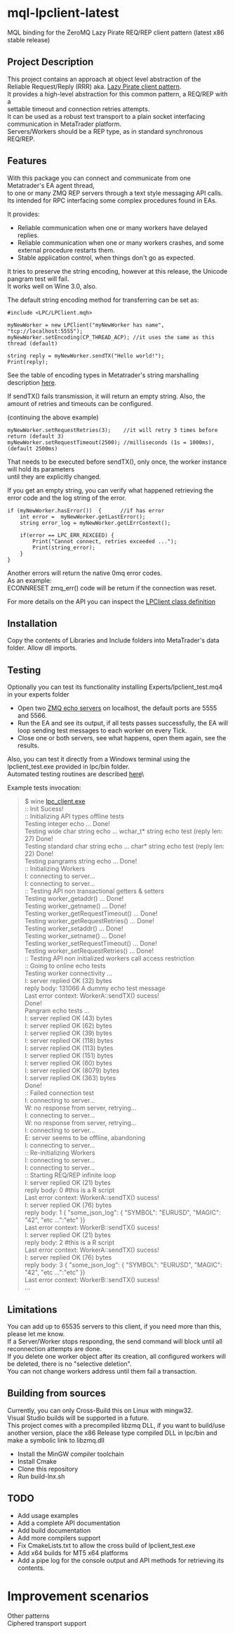 # mql-lpclient-latest
MQL binding for the ZeroMQ Lazy Pirate REQ/REP client pattern (latest x86 stable release)

## Project Description

This project contains an approach at object level abstraction of the\
Reliable Request/Reply (RRR) aka. [Lazy Pirate client pattern](http://zguide.zeromq.org/php:chapter4).\
It provides a high-level abstraction for this common pattern, a REQ/REP with a\
settable timeout and connection retries attempts.\
It can be used as a robust text transport to a plain socket interfacing communication in MetaTrader platform.\
Servers/Workers should be a REP type, as in standard synchronous REQ/REP.

## Features

With this package you can connect and communicate from one Metatrader's EA agent thread,\
to one or many ZMQ REP servers through a text style messaging API calls.\
Its intended for RPC interfacing some complex procedures found in EAs.

It provides:
- Reliable communication when one or many workers have delayed replies.
- Reliable communication when one or many workers crashes, and some external procedure restarts them.
- Stable application control, when things don't go as expected.

It tries to preserve the string encoding, however at this release, the Unicode pangram test will fail.\
It works well on Wine 3.0, also.


The default string encoding method for transferring can be set as:

```mql4
#include <LPC/LPClient.mqh>

myNewWorker = new LPClient("myNewWorker has name", "tcp://localhost:5555");
myNewWorker.setEncoding(CP_THREAD_ACP); //it uses the same as this thread (default)

string reply = myNewWorker.sendTX("Hello world!");
Print(reply);
```
See the table of encoding types in Metatrader's string marshalling description [here](https://www.mql5.com/es/docs/constants/io_constants/codepageusage).

If sendTX() fails transmission, it will return an empty string.
Also, the amount of retries and timeouts can be configured.

(continuing the above example)
```mql4
myNewWorker.setRequestRetries(3);    //it will retry 3 times before return (default 3)
myNewWorker.setRequestTimeout(2500); //milliseconds (1s = 1000ms), (default 2500ms)
```

That needs to be executed before sendTX(), only once, the worker instance will hold its parameters\
until they are explicitly changed.

If you get an empty string, you can verify what happened retrieving the error code and the log string of the error.

```mql4
if (myNewWorker.hasError())  {      //if has error
    int error =  myNewWorker.getLastError();
    string error_log = myNewWorker.getLErrContext();

    if(error == LPC_ERR_REXCEED) {
        Print("Cannot connect, retries exceeded ...");
        Print(string_error);
    }
}
```

Another errors will return the native 0mq error codes.\
As an example:\
ECONNRESET zmq_err() code will be return if the connection was reset.

For more details on the API you can inspect the [LPClient class definition](https://github.com/swilwerth/mql-lpclient-latest/blob/master/Include/LPClient/LPC.mqh)

## Installation

Copy the contents of Libraries and Include folders into MetaTrader's data folder.
Allow dll imports.

## Testing
Optionally you can test its functionality installing Experts/lpclient_test.mq4 in your experts folder

- Open two [ZMQ echo servers](http://zguide.zeromq.org/py:lpserver) on localhost, the default ports are 5555 and 5566.
- Run the EA and see its output, if all tests passes successfully, the EA will loop sending test messages
to each worker on every Tick.
- Close one or both servers, see what happens, open them again, see the results.

Also, you can test it directly from a Windows terminal using the lpclient_test.exe provided in lpc/bin folder.\
Automated testing routines are described [here](https://github.com/swilwerth/mql-lpclient-latest/blob/master/lpc/lpclient_test.cpp)\

Example tests invocation:
> $ wine [lpc_client.exe](https://github.com/swilwerth/mql-lpclient-latest/blob/master/lpc/bin/lpclient_test.exe)\
:: Init Sucess!\
:: Initializing API types offline tests\
Testing integer echo ... Done!\
Testing wide char string echo ... wchar_t* string echo test (reply len: 27) Done!\
Testing standard char string echo ... char* string echo test (reply len: 22) Done!\
Testing pangrams string echo ... Done!\
:: Initializing Workers\
I: connecting to server...\
I: connecting to server...\
:: Testing API non transactional getters & setters\
Testing worker_getaddr() ... Done!\
Testing worker_getname() ... Done!\
Testing worker_getRequestTimeout() ... Done!\
Testing worker_getRequestRetries() ... Done!\
Testing worker_setaddr() ... Done!\
Testing worker_setname() ... Done!\
Testing worker_setRequestTimeout() ... Done!\
Testing worker_setRequestRetries() ... Done!\
:: Testing API non initialized workers call access restriction\
:: Going to online echo tests\
Testing worker connectivity ...\
I: server replied OK (32) bytes\
reply body: 131066 A dummy echo test message\
Last error context: WorkerA::sendTX() sucess!\
Done!\
Pangram echo tests ...\
I: server replied OK (43) bytes\
I: server replied OK (62) bytes\
I: server replied OK (39) bytes\
I: server replied OK (118) bytes\
I: server replied OK (113) bytes\
I: server replied OK (151) bytes\
I: server replied OK (60) bytes\
I: server replied OK (8079) bytes\
I: server replied OK (363) bytes\
Done!\
:: Failed connection test\
I: connecting to server...\
W: no response from server, retrying...\
I: connecting to server...\
W: no response from server, retrying...\
I: connecting to server...\
E: server seems to be offline, abandoning\
I: connecting to server...\
:: Re-initializing Workers\
I: connecting to server...\
I: connecting to server...\
:: Starting REQ/REP infinite loop\
I: server replied OK (21) bytes\
reply body: 0 #this is a R script\
Last error context: WorkerA::sendTX() sucess!\
I: server replied OK (76) bytes\
reply body: 1 { "some_json_log": { "SYMBOL": "EURUSD", "MAGIC": "42", "etc ...":"etc" }}\
Last error context: WorkerB::sendTX() sucess!\
I: server replied OK (21) bytes\
reply body: 2 #this is a R script\
Last error context: WorkerA::sendTX() sucess!\
I: server replied OK (76) bytes\
reply body: 3 { "some_json_log": { "SYMBOL": "EURUSD", "MAGIC": "42", "etc ...":"etc" }}\
Last error context: WorkerB::sendTX() sucess!\
...



## Limitations
You can add up to 65535 servers to this client, if you need more than this, please let me know.\
If a Server/Worker stops responding, the send command will block until all reconnection attempts are done.\
If you delete one worker object after its creation, all configured workers will be deleted, there is no "selective deletion".\
You can not change workers address until them fail a transaction.

## Building from sources
Currently, you can only Cross-Build this on Linux with mingw32.\
Visual Studio builds will be supported in a future.\
This project comes with a precompiled libzmq DLL, if you want to build/use another version, place the x86 Release type compiled DLL in lpc/bin
and make a symbolic link to libzmq.dll

- Install the MinGW compiler toolchain
- Install Cmake
- Clone this repository
- Run build-lnx.sh

## TODO
- Add usage examples
- Add a complete API documentation
- Add build documentation
- Add more compilers support
- Fix CmakeLists.txt to allow the cross build of lpclient_test.exe
- Add x64 builds for MT5 x64 platforms
- Add a pipe log for the console output and API methods for retrieving its contents.

# Improvement scenarios
Other patterns\
Ciphered transport support



